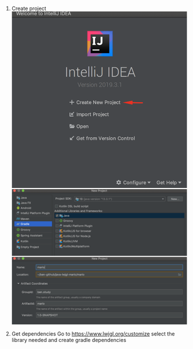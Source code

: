 

1. Create project
![](./_images/new-proj-1.png)
![](./_images/new-proj-2.png)
![](./_images/new-proj-3.png)



2. Get dependencies
Go to https://www.lwjgl.org/customize
select the library needed and create gradle dependencies

